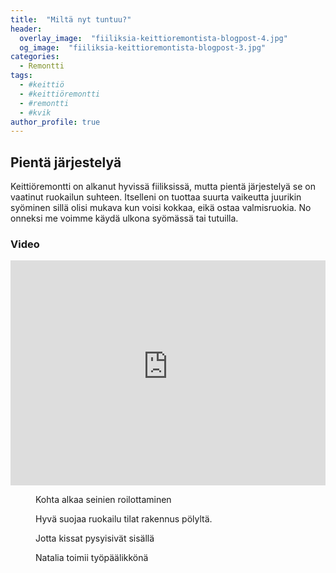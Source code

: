 ```yaml
---
title:  "Miltä nyt tuntuu?"
header:
  overlay_image:  "fiiliksia-keittioremontista-blogpost-4.jpg"
  og_image:  "fiiliksia-keittioremontista-blogpost-3.jpg"
categories: 
  - Remontti
tags:
  - #keittiö
  - #keittiöremontti
  - #remontti
  - #kvik
author_profile: true
---
```


## Pientä järjestelyä

Keittiöremontti on alkanut hyvissä fiiliksissä, mutta pientä järjestelyä se on vaatinut ruokailun suhteen.
Itselleni on tuottaa suurta vaikeutta juurikin syöminen sillä olisi mukava kun voisi kokkaa, eikä ostaa valmisruokia.
No onneksi me voimme käydä ulkona syömässä tai tutuilla. 




### Video

<iframe width="100%" height="360" src="https://www.youtube-nocookie.com/embed/Y77Lvz_NP0c?controls=0&amp;showinfo=0" frameborder="0" allowfullscreen></iframe>

<figure class="align-center">
  <img src="{{ site.url }}{{ site.baseurl }}/images/fiiliksia-keittioremontista-blogpost.jpg" alt="">
  <figcaption>Kohta alkaa seinien roilottaminen</figcaption>
</figure> 

<figure class="align-center">
  <img src="{{ site.url }}{{ site.baseurl }}/images/fiiliksia-keittioremontista-blogpost-2.jpg" alt="">
  <figcaption>Hyvä suojaa ruokailu tilat rakennus pölyltä.</figcaption>
</figure> 

<figure class="align-center">
  <img src="{{ site.url }}{{ site.baseurl }}/images/fiiliksia-keittioremontista-blogpost-3.jpg" alt="">
  <figcaption>Jotta kissat pysyisivät sisällä</figcaption>
</figure> 

<figure class="align-center">
  <img src="{{ site.url }}{{ site.baseurl }}/images/fiiliksia-keittioremontista-blogpost-4.jpg" alt="">
  <figcaption>Natalia toimii työpäälikkönä</figcaption>
</figure> 

[kvik-keittio]: http://www.kvik.fi
[abl-laatat]: http://www.abl.fi
[sahkomies]: http://www.helsingintalotekniikka.fi/
